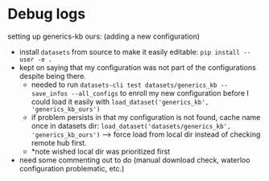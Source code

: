 # Debug logs 

setting up generics-kb ours: (adding a new configuration)
- install `datasets` from source to make it easily editable: `pip install --user -e .` 
- kept on saying that my configuration was not part of the configurations despite being there. 
    - needed to run `datasets-cli test datasets/generics_kb --save_infos --all_configs` to enroll my new configuration before I could load it easily with `load_dataset('generics_kb', 'generics_kb_ours')`
    - if problem persists in that my configuration is not found, cache name once in datasets dir: `load_dataset('datasets/generics_kb', 'generics_kb_ours')` --> force load from local dir instead of checking remote hub first. 
    - *note wished local dir was prioritized first
- need some commenting out to do (manual download check, waterloo configuration problematic, etc.)